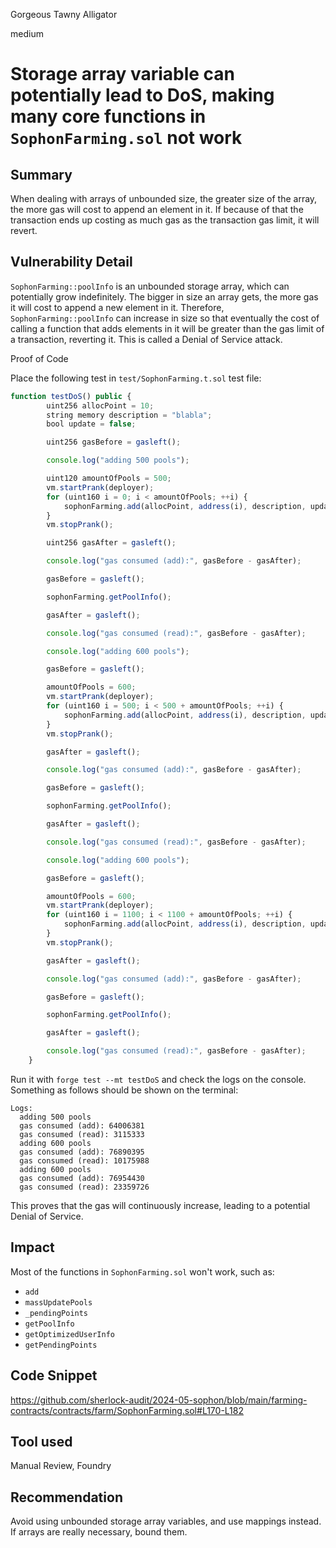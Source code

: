 Gorgeous Tawny Alligator

medium

# Storage array variable can potentially lead to DoS, making many core functions in `SophonFarming.sol` not work

## Summary

When dealing with arrays of unbounded size, the greater size of the array, the more gas will cost to append an element in it. If because of that the transaction ends up costing as much gas as the transaction gas limit, it will revert. 

## Vulnerability Detail

`SophonFarming::poolInfo` is an unbounded storage array, which can potentially grow indefinitely. The bigger in size an array gets, the more gas it will cost to append a new element in it. Therefore, `SophonFarming::poolInfo` can increase in size so that eventually the cost of calling a function that adds elements in it will be greater than the gas limit of a transaction, reverting it. This is called a Denial of Service attack.

<detail>
<summary>Proof of Code</summary>

Place the following test in `test/SophonFarming.t.sol` test file:

```javascript
function testDoS() public {
        uint256 allocPoint = 10;
        string memory description = "blabla";
        bool update = false;

        uint256 gasBefore = gasleft();

        console.log("adding 500 pools");

        uint120 amountOfPools = 500;
        vm.startPrank(deployer);
        for (uint160 i = 0; i < amountOfPools; ++i) {
            sophonFarming.add(allocPoint, address(i), description, update);
        }
        vm.stopPrank();

        uint256 gasAfter = gasleft();

        console.log("gas consumed (add):", gasBefore - gasAfter);

        gasBefore = gasleft();

        sophonFarming.getPoolInfo();

        gasAfter = gasleft();

        console.log("gas consumed (read):", gasBefore - gasAfter);

        console.log("adding 600 pools");

        gasBefore = gasleft();

        amountOfPools = 600;
        vm.startPrank(deployer);
        for (uint160 i = 500; i < 500 + amountOfPools; ++i) {
            sophonFarming.add(allocPoint, address(i), description, update);
        }
        vm.stopPrank();

        gasAfter = gasleft();

        console.log("gas consumed (add):", gasBefore - gasAfter);

        gasBefore = gasleft();

        sophonFarming.getPoolInfo();

        gasAfter = gasleft();

        console.log("gas consumed (read):", gasBefore - gasAfter);

        console.log("adding 600 pools");

        gasBefore = gasleft();

        amountOfPools = 600;
        vm.startPrank(deployer);
        for (uint160 i = 1100; i < 1100 + amountOfPools; ++i) {
            sophonFarming.add(allocPoint, address(i), description, update);
        }
        vm.stopPrank();

        gasAfter = gasleft();

        console.log("gas consumed (add):", gasBefore - gasAfter);

        gasBefore = gasleft();

        sophonFarming.getPoolInfo();

        gasAfter = gasleft();

        console.log("gas consumed (read):", gasBefore - gasAfter);
    }
```

Run it with `forge test --mt testDoS` and check the logs on the console. Something as follows should be shown on the terminal:
```shell
Logs:
  adding 500 pools
  gas consumed (add): 64006381
  gas consumed (read): 3115333
  adding 600 pools
  gas consumed (add): 76890395
  gas consumed (read): 10175988
  adding 600 pools
  gas consumed (add): 76954430
  gas consumed (read): 23359726
```

This proves that the gas will continuously increase, leading to a potential Denial of Service.

</detail>

## Impact

Most of the functions in `SophonFarming.sol` won't work, such as:
- `add`
- `massUpdatePools`
- `_pendingPoints`
- `getPoolInfo`
- `getOptimizedUserInfo`
- `getPendingPoints`


## Code Snippet

https://github.com/sherlock-audit/2024-05-sophon/blob/main/farming-contracts/contracts/farm/SophonFarming.sol#L170-L182

## Tool used

Manual Review, Foundry

## Recommendation

Avoid using unbounded storage array variables, and use mappings instead. If arrays are really necessary, bound them.
